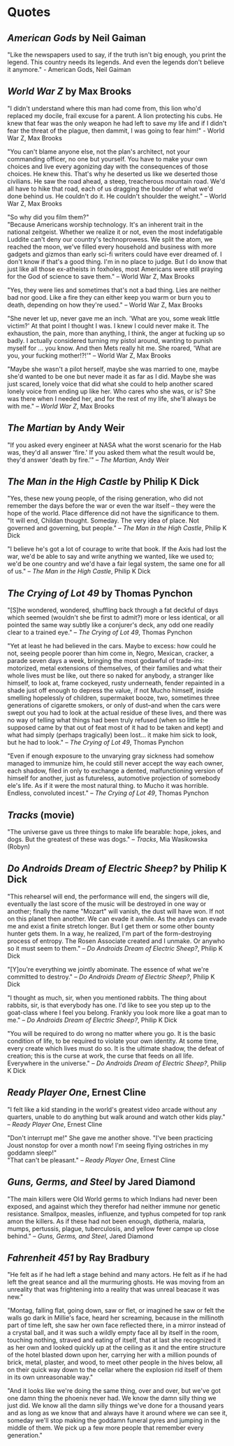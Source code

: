 # Quotes

## *American Gods* by Neil Gaiman

"Like the newspapers used to say, if the truth isn't big enough, you print the legend. This country needs its legends. And even the legends don't believe it anymore." - American Gods, Neil Gaiman

## *World War Z* by Max Brooks

"I didn't understand where this man had come from, this lion who'd replaced my docile, frail excuse for a parent. A lion protecting his cubs. He knew that fear was the only weapon he had left to save my life and if I didn't fear the threat of the plague, then dammit, I was going to fear him!" - World War Z, Max Brooks

"You can't blame anyone else, not the plan's architect, not your commanding officer, no one but yourself. You have to make your own choices and live every agonizing day with the consequences of those choices. He knew this. That's why he deserted us like we deserted those civilians. He saw the road ahead, a steep, treacherous mountain road. We'd all have to hike that road, each of us dragging the boulder of what we'd done behind us. He couldn't do it. He couldn't shoulder the weight." – World War Z, Max Brooks

"So why did you film them?"  
"Because Americans worship technology. It's an inherent trait in the national zeitgeist. Whether we realize it or not, even the most indefatigable Luddite can't deny our country's technoprowess. We split the atom, we reached the moon, we've filled every household and business with more gadgets and gizmos than early sci-fi writers could have ever dreamed of. I don't know if that's a good thing. I'm in no place to judge. But I do know that just like all those ex-atheists in foxholes, most Americans were still praying for the God of science to save them." – World War Z, Max Brooks

"Yes, they were lies and sometimes that's not a bad thing. Lies are neither bad nor good. Like a fire they can either keep you warm or burn you to death, depending on how they're used." – World War Z, Max Brooks

"She never let up, never gave me an inch. 'What are you, some weak little victim?' At that point I thought I was. I knew I could never make it. The exhaustion, the pain, more than anything, I think, the anger at fucking up so badly. I actually considered turning my pistol around, wanting to punish myself for ... you know. And then Mets really hit me. She roared, 'What are you, your fucking mother!?!'" – World War Z, Max Brooks

"Maybe she wasn't a pilot herself, maybe she was married to one, maybe she'd wanted to be one but never made it as far as I did. Maybe she was just scared, lonely voice that did what she could to help another scared lonely voice from ending up like her. Who cares who she was, or is? She was there when I needed her, and for the rest of my life, she'll always be with me." – *World War Z*, Max Brooks

## *The Martian* by Andy Weir

"If you asked every engineer at NASA what the worst scenario for the Hab was, they'd all answer 'fire.' If you asked them what the result would be, they'd answer 'death by fire.'" – *The Martian*, Andy Weir

## *The Man in the High Castle* by Philip K Dick

"Yes, these new young people, of the rising generation, who did not remember the days before the war or even the war itself – they were the hope of the world. Place difference did not have the significance to them.  
"It will end, Childan thought. Someday. The very idea of place. Not governed and governing, but people." – *The Man in the High Castle*, Philip K Dick

"I believe he's got a lot of courage to write that book. If the Axis had lost the war, we'd be able to say and write anything we wanted, like we used to; we'd be one country and we'd have a fair legal system, the same one for all of us." – *The Man in the High Castle*, Philip K Dick

## *The Crying of Lot 49* by Thomas Pynchon

"[S]he wondered, wondered, shuffling back through a fat deckful of days which seemed (wouldn't she be first to admit?) more or less identical, or all pointed the same way subtly like a conjurer's deck, any odd one readily clear to a trained eye." – *The Crying of Lot 49*, Thomas Pynchon

"Yet at least he had believed in the cars. Maybe to excess: how could he not, seeing people poorer than him come in, Negro, Mexican, cracker, a parade seven days a week, bringing the most godawful of trade-ins: motorized, metal extensions of themselves, of their families and what their whole lives must be like, out there so naked for anybody, a stranger like himself, to look at, frame cockeyed, rusty underneath, fender repainted in a shade just off enough to depress the value, if not Mucho himself, inside smelling hopelessly of children, supermaket booze, two, sometimes three generations of cigarette smokers, or only of dust–and when the cars were swept out you had to look at the actual residue of these lives, and there was no way of telling what things had been truly refused (when so little he supposed came by that out of feat most of it had to be taken and kept) and what had simply (perhaps tragically) been lost... it make him sick to look, but he had to look." – *The Crying of Lot 49*, Thomas Pynchon

"Even if enough exposure to the unvarying gray sickness had somehow managed to immunize him, he could still never accept the way each owner, each shadow, filed in only to exchange a dented, malfunctioning version of himself for another, just as futureless, automotive projection of somebody ele's life. As if it were the most natural thing. to Mucho it was horrible. Endless, convoluted incest." – *The Crying of Lot 49*, Thomas Pynchon

## *Tracks* (movie)

"The universe gave us three things to make life bearable: hope, jokes, and dogs. But the greatest of these was dogs." – *Tracks*, Mia Wasikowska (Robyn)

## *Do Androids Dream of Electric Sheep?* by Philip K Dick

"This rehearsel will end, the performance will end, the singers will die, eventually the last score of the music will be destroyed in one way or another; finally the name "Mozart" will vanish, the dust will have won. If not on this planet then another. We can evade it awhile. As the andys can evade me and exist a finite stretch longer. But I get them or some other bounty hunter gets them. In a way, he realized, I'm part of the form-destroying process of entropy. The Rosen Associate created and I unmake. Or anywho so it must seem to them." – *Do Androids Dream of Electric Sheep?*, Philip K Dick

"[Y]ou're everything we jointly abominate. The essence of what we're committed to destroy." – *Do Androids Dream of Electric Sheep?*, Philip K Dick

"I thought as much, sir, when you mentioned rabbits. The thing about rabbits, sir, is that everybody has one. I'd like to see you step up to the goat-class where I feel you belong. Frankly you look more like a goat man to me." – *Do Androids Dream of Electric Sheep?*, Philip K Dick

"You will be required to do wrong no matter where you go. It is the basic condition of life, to be required to violate your own identity. At some time, every create which lives must do so. It is the ultimate shadow, the defeat of creation; this is the curse at work, the curse that feeds on all life. Everywhere in the universe." – *Do Androids Dream of Electric Sheep?*, Philip K Dick

## *Ready Player One*, Ernest Cline

"I felt like a kid standing in the world's greatest video arcade without any quarters, unable to do anything but walk around and watch other kids play." – *Ready Player One*, Ernest Cline

"Don't interrupt me!" She gave me another shove. "I've been practicing Joust nonstop for over a month now! I'm seeing flying ostriches in my goddamn sleep!"  
"That can't be pleasant." – *Ready Player One*, Ernest Cline

## *Guns, Germs, and Steel* by Jared Diamond 

"The main killers were Old World germs to which Indians had never been exposed, and against which they therefor had neither immune nor genetic resistance. Smallpox, measles, influenze, and typhus competed for top rank amon the killers. As if these had not been enough, diptheria, malaria, mumps, pertussis, plague, tuberculosis, and yellow fever campe up close behind." – *Guns, Germs, and Steel*, Jared Diamond

## *Fahrenheit 451* by Ray Bradbury

"He felt as if he had left a stage behind and many actors. He felt as if he had left the great seance and all the murmuring ghosts. He was moving from an unreality that was frightening into a reality that was unreal beacase it was new."

"Montag, falling flat, going down, saw or flet, or imagined he saw or felt the walls go dark in Millie's face, heard her screaming, because in the millinoth part of time left, she saw her own face reflected there, in a mirror instead of a crystal ball, and it was such a wildly empty face all by itself in the room, touching nothing, straved and eating of itself, that at last she recognized it as her own and looked quickly up at the ceiling as it and the entire structure of the hotel blasted down upon her, carrying her with a million pounds of brick, metal, plaster, and wood, to meet other people in the hives below, all on their quick way down to the cellar where the explosion rid itself of them in its own unreasonable way."

"And it looks like we're doing the same thing, over and over, but we've got one damn thing the phoenix never had. We know the damn silly thing we just did. We know all the damn silly things we've done for a thousand years and as long as we know that and always have it around where we can see it, someday we'll stop making the goddamn funeral pyres and jumping in the middle of them. We pick up a few more people that remember every generation."
